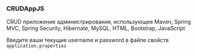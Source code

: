 ### CRUDAppJS
CRUD приложение администрирования, использующее Maven, Spring MVC, Spring Security, Hibernate, MySQL, HTML, Bootstrap, JavaScript

Введите ваши текущие username и password в файле свойств `application.properties`
